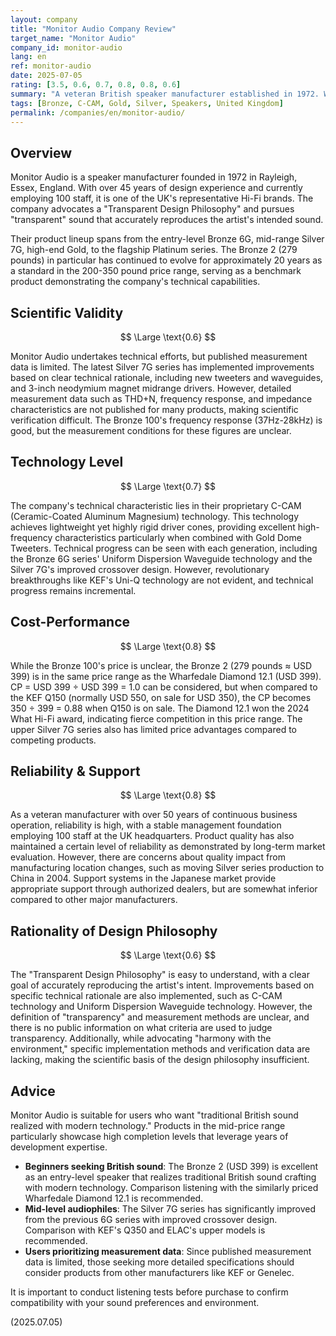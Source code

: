 ```yaml
---
layout: company
title: "Monitor Audio Company Review"
target_name: "Monitor Audio"
company_id: monitor-audio
lang: en
ref: monitor-audio
date: 2025-07-05
rating: [3.5, 0.6, 0.7, 0.8, 0.8, 0.6]
summary: "A veteran British speaker manufacturer established in 1972. With over 45 years of design experience, they cover a wide range of price points through their Bronze, Silver, Gold, and Platinum series. They have a reputation for proprietary technology development centered on C-CAM (Ceramic-Coated Aluminum Magnesium) technology, with particularly strong competitiveness in the mid-price range. However, publication of measurement data is limited, and cost-performance can be inferior compared to other manufacturers' products in the same price range."
tags: [Bronze, C-CAM, Gold, Silver, Speakers, United Kingdom]
permalink: /companies/en/monitor-audio/
---
```

## Overview

Monitor Audio is a speaker manufacturer founded in 1972 in Rayleigh, Essex, England. With over 45 years of design experience and currently employing 100 staff, it is one of the UK's representative Hi-Fi brands. The company advocates a "Transparent Design Philosophy" and pursues "transparent" sound that accurately reproduces the artist's intended sound.

Their product lineup spans from the entry-level Bronze 6G, mid-range Silver 7G, high-end Gold, to the flagship Platinum series. The Bronze 2 (279 pounds) in particular has continued to evolve for approximately 20 years as a standard in the 200-350 pound price range, serving as a benchmark product demonstrating the company's technical capabilities.

## Scientific Validity

$$ \Large \text{0.6} $$

Monitor Audio undertakes technical efforts, but published measurement data is limited. The latest Silver 7G series has implemented improvements based on clear technical rationale, including new tweeters and waveguides, and 3-inch neodymium magnet midrange drivers. However, detailed measurement data such as THD+N, frequency response, and impedance characteristics are not published for many products, making scientific verification difficult. The Bronze 100's frequency response (37Hz-28kHz) is good, but the measurement conditions for these figures are unclear.

## Technology Level

$$ \Large \text{0.7} $$

The company's technical characteristic lies in their proprietary C-CAM (Ceramic-Coated Aluminum Magnesium) technology. This technology achieves lightweight yet highly rigid driver cones, providing excellent high-frequency characteristics particularly when combined with Gold Dome Tweeters. Technical progress can be seen with each generation, including the Bronze 6G series' Uniform Dispersion Waveguide technology and the Silver 7G's improved crossover design. However, revolutionary breakthroughs like KEF's Uni-Q technology are not evident, and technical progress remains incremental.

## Cost-Performance

$$ \Large \text{0.8} $$

While the Bronze 100's price is unclear, the Bronze 2 (279 pounds ≈ USD 399) is in the same price range as the Wharfedale Diamond 12.1 (USD 399). CP = USD 399 ÷ USD 399 = 1.0 can be considered, but when compared to the KEF Q150 (normally USD 550, on sale for USD 350), the CP becomes 350 ÷ 399 = 0.88 when Q150 is on sale. The Diamond 12.1 won the 2024 What Hi-Fi award, indicating fierce competition in this price range. The upper Silver 7G series also has limited price advantages compared to competing products.

## Reliability & Support

$$ \Large \text{0.8} $$

As a veteran manufacturer with over 50 years of continuous business operation, reliability is high, with a stable management foundation employing 100 staff at the UK headquarters. Product quality has also maintained a certain level of reliability as demonstrated by long-term market evaluation. However, there are concerns about quality impact from manufacturing location changes, such as moving Silver series production to China in 2004. Support systems in the Japanese market provide appropriate support through authorized dealers, but are somewhat inferior compared to other major manufacturers.

## Rationality of Design Philosophy

$$ \Large \text{0.6} $$

The "Transparent Design Philosophy" is easy to understand, with a clear goal of accurately reproducing the artist's intent. Improvements based on specific technical rationale are also implemented, such as C-CAM technology and Uniform Dispersion Waveguide technology. However, the definition of "transparency" and measurement methods are unclear, and there is no public information on what criteria are used to judge transparency. Additionally, while advocating "harmony with the environment," specific implementation methods and verification data are lacking, making the scientific basis of the design philosophy insufficient.

## Advice

Monitor Audio is suitable for users who want "traditional British sound realized with modern technology." Products in the mid-price range particularly showcase high completion levels that leverage years of development expertise.

- **Beginners seeking British sound**: The Bronze 2 (USD 399) is excellent as an entry-level speaker that realizes traditional British sound crafting with modern technology. Comparison listening with the similarly priced Wharfedale Diamond 12.1 is recommended.
- **Mid-level audiophiles**: The Silver 7G series has significantly improved from the previous 6G series with improved crossover design. Comparison with KEF's Q350 and ELAC's upper models is recommended.
- **Users prioritizing measurement data**: Since published measurement data is limited, those seeking more detailed specifications should consider products from other manufacturers like KEF or Genelec.

It is important to conduct listening tests before purchase to confirm compatibility with your sound preferences and environment.

(2025.07.05)